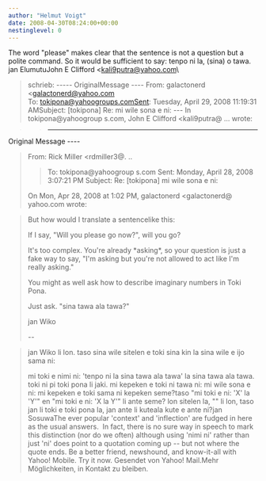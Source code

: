 ```yaml
---
author: "Helmut Voigt"
date: 2008-04-30T08:24:00+00:00
nestinglevel: 0
---
```

The word "please" makes clear that the sentence is not a question but a polite command. So it would be sufficient to say: tenpo ni la, (sina) o tawa. jan ElumutuJohn E Clifford <[kali9putra@yahoo.com](mailto://kali9putra@yahoo.com)\
> schrieb: -----
 OriginalMessage ----
From: galactonerd <[galactonerd@yahoo.com](mailto://galactonerd@yahoo.com)\
>To: [tokipona@yahoogroups.comSent](mailto://tokipona@yahoogroups.comSent): Tuesday, April 29, 2008 11:19:31 AMSubject: \[tokipona\] Re: mi wile sona e ni: ---
 In tokipona@yahoogroup s.com, John E Clifford <kali9putra@ ...
> wrote:

>> -----
 Original Message ----

> From: Rick Miller <rdmiller3@. ..
>> To: tokipona@yahoogroup s.com
> Sent: Monday, April 28, 2008 3:07:21 PM
> Subject: Re: \[tokipona\] mi wile sona e ni:
> 
> On Mon, Apr 28, 2008 at 1:02 PM, galactonerd <galactonerd@ yahoo.com
> wrote:

> 
> But how would I translate a sentencelike this:
> 
>> 
> If I say, "Will you please go now?", will you go?
> 
> It's too complex. You're already \*asking\*, so your question is just a
> fake way to say, "I'm asking but you're not allowed to act like I'm
> really asking."
> 
> You might as well ask how to describe imaginary numbers in Toki Pona.
> 
> Just ask.
> "sina tawa ala tawa?"
> 
> jan Wiko
> 
> --

>> 
> jan Wiko li lon. taso sina wile sitelen e toki sina kin la sina wile e ijo sama ni:
> 
> mi toki e nimi ni: 'tenpo ni la sina tawa ala tawa' la sina tawa ala tawa. toki ni pi toki pona li jaki.
> mi kepeken e toki ni tawa ni: mi wile sona e ni: mi kepeken e toki sama ni kepeken seme?taso "mi toki e ni: 'X' la 'Y'" en "mi toki e ni: 'X la Y'" li ante seme? lon sitelen la, "" li lon, taso jan li toki e toki pona la, jan ante li kuteala kute e ante ni?jan SosuwaThe ever popular 'context' and 'inflection' are fudged in here as the usual answers.  In fact, there is no sure way in speech to mark this distinction (nor do we often) although using 'nimi ni' rather than just 'ni' does point to a quotation coming up --
 but not where the quote ends. Be a better friend, newshound, and know-it-all with Yahoo! Mobile. Try it now. Gesendet von Yahoo! Mail.Mehr Möglichkeiten, in Kontakt zu bleiben.